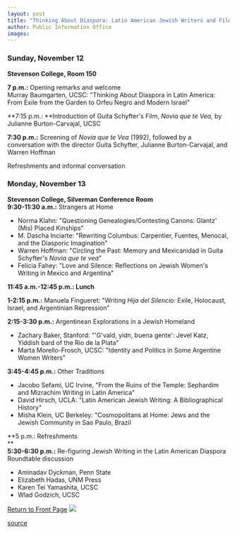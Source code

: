 ```yaml
---
layout: post
title: "Thinking About Diaspora: Latin American Jewish Writers and Filmmakers"
author: Public Information Office
images:
---
```


### Sunday, November 12

**Stevenson College, Room 150**  
  
**7 p.m.:** Opening remarks and welcome   
Murray Baumgarten, UCSC: "Thinking About Diaspora in Latin America: From Exile from the Garden to Orfeu Negro and Modern Israel"  
  
**7:15 p.m.: **Introduction of Guita Schyfter's Film, _Novia que te Vea,_ by Julianne Burton-Carvajal, UCSC  
  
**7:30 p.m.:** Screening of _Novia que te Vea_ (1992), followed by a conversation with the director Guita Schyfter, Julianne Burton-Carvajal, and Warren Hoffman  
  
Refreshments and informal conversation

### Monday, November 13

**Stevenson College, Silverman Conference Room**   
**9:30-11:30 a.m.:** Strangers at Home
* Norma Klahn: "Questioning Genealogies/Contesting Canons: Glantz' (Mis) Placed Kinships"
* M. Dascha Inciarte: "Rewriting Columbus: Carpentier, Fuentes, Menocal, and the Diasporic Imagination"
* Warren Hoffman: "Circling the Past: Memory and Mexicanidad in Guita Schyfter's _Novia que te vea_"
* Felicia Fahey: "Love and Silence: Reflections on Jewish Women's Writing in Mexico and Argentina"

  
**11:45 a.m.-12:45 p.m.: Lunch**  
  
**1-2:15 p.m.:** Manuela Fingueret: "Writing _Hija del Silencio:_ Exile, Holocaust, Israel, and Argentinian Repression"   
  
**2:15-3:30 p.m.:** Argentinean Explorations in a Jewish Homeland
* Zachary Baker, Stanford: "'G'vald, yidn, buena gente': Jevel Katz, Yiddish bard of the Rio de la Plata"
* Marta Morello-Frosch, UCSC: "Identity and Politics in Some Argentine Women Writers"

  
**3:45-4:45 p.m.:** Other Traditions
* Jacobo Sefami, UC Irvine, "From the Ruins of the Temple: Sephardim and Mizrachim Writing in Latin America"
* David Hirsch, UCLA: "Latin American Jewish Writing: A Bibliographical History"
* Misha Klein, UC Berkeley: "Cosmopolitans at Home: Jews and the Jewish Community in Sao Paulo, Brazil

  
**5 p.m.: Refreshments  
**  
**5:30-6:30 p.m.:** Re-figuring Jewish Writing in the Latin American Diaspora  
Roundtable discussion

* Aminadav Dyckman, Penn State
* Elizabeth Hadas, UNM Press
* Karen Tei Yamashita, UCSC
* Wlad Godzich, UCSC

[Return to Front Page][1] ![ ][2]

[1]: ../../index.html
[2]: ../../images/trans.gif

[source](http://www1.ucsc.edu/currents/00-01/10-23/diaspora.schedule.html "Permalink to diaspora")
